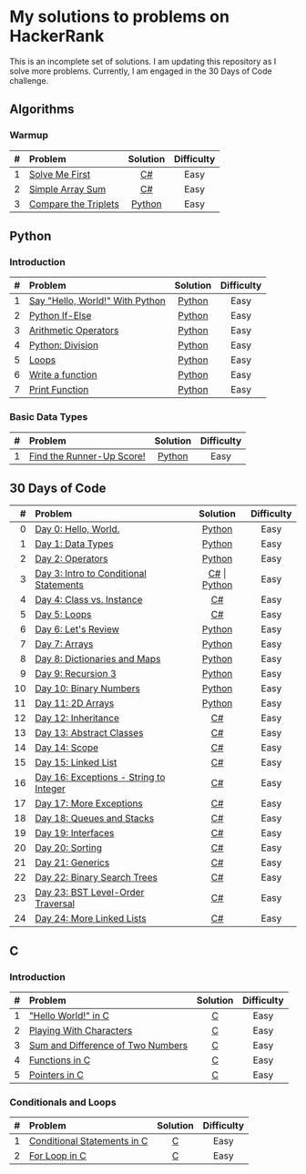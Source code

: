 # My solutions to problems on HackerRank

This is an incomplete set of solutions. I am updating this repository as I solve more problems. Currently, I am engaged in the 30 Days of Code challenge.

## Algorithms

### Warmup

| # | Problem | Solution | Difficulty |
|----:|:------------------------------------------------------------ |:---------------------------------:|:---------:|
| 1 | [Solve Me First](https://www.hackerrank.com/challenges/solve-me-first/problem) | [C#](./Algorithms/CSharp/Warmup/SolveMeFirst/Program.cs) | Easy |
| 2 | [Simple Array Sum](https://www.hackerrank.com/challenges/simple-array-sum/problem) | [C#](./Algorithms/CSharp/Warmup/SimpleArraySum/Program.cs) | Easy |
| 3 | [Compare the Triplets](https://www.hackerrank.com/challenges/compare-the-triplets/problem) | [Python](./Algorithms/Python/Warmup/CompareTheTriplets.py) | Easy |

## Python

### Introduction

| # | Problem | Solution | Difficulty |
|----:|:------------------------------------------------------------ |:---------------------------------:|:---------:|
| 1 | [Say "Hello, World!" With Python](https://www.hackerrank.com/challenges/py-hello-world/problem) | [Python](./Python/Introduction/SayHelloWorldWithPython.py) | Easy |
| 2 | [Python If-Else](https://www.hackerrank.com/challenges/py-if-else/problem) | [Python](./Python/Introduction/PythonIfElse.py) | Easy |
| 3 | [Arithmetic Operators](https://www.hackerrank.com/challenges/python-arithmetic-operators/problem) | [Python](./Python/Introduction/ArithmeticOperators.py) | Easy |
| 4 | [Python: Division](https://www.hackerrank.com/challenges/python-division/problem) | [Python](./Python/Introduction/PythonDivision.py) | Easy |
| 5 | [Loops](https://www.hackerrank.com/challenges/python-loops/problem) | [Python](./Python/Introduction/Loops.py) | Easy |
| 6 | [Write a function](https://www.hackerrank.com/challenges/write-a-function/problem) | [Python](./Python/Introduction/WriteAFunction.py) | Easy |
| 7 | [Print Function](https://www.hackerrank.com/challenges/python-print/problem) | [Python](./Python/Introduction/PrintFunction.py) | Easy |

### Basic Data Types

| # | Problem | Solution | Difficulty |
|----:|:------------------------------------------------------------ |:---------------------------------:|:---------:|
| 1 | [Find the Runner-Up Score!](https://www.hackerrank.com/challenges/find-second-maximum-number-in-a-list/problem) | [Python](./Python/BasicDataTypes/FindTheRunnerUpScore.py) | Easy |

## 30 Days of Code

| # | Problem | Solution | Difficulty |
|----:|:------------------------------------------------------------ |:---------------------------------:|:---------:|
| 0 | [Day 0: Hello, World.](https://www.hackerrank.com/challenges/30-hello-world/problem) | [Python](./30DaysOfCode/Python/Day0HelloWorld.py) | Easy |
| 1 | [Day 1: Data Types](https://www.hackerrank.com/challenges/30-data-types/problem) | [Python](./30DaysOfCode/Python/Day1DataTypes.py) | Easy |
| 2 | [Day 2: Operators](https://www.hackerrank.com/challenges/30-operators/problem) | [Python](./30DaysOfCode/Python/Day2Operators.py) | Easy |
| 3 | [Day 3: Intro to Conditional Statements](https://www.hackerrank.com/challenges/30-conditional-statements/problem) | [C#](./30DaysOfCode/CSharp/Day3IntroToConditionalStatements/Program.cs) \| [Python](./30DaysOfCode/Python/Day3IntroToConditionalStatements.py) | Easy |
| 4 | [Day 4: Class vs. Instance](https://www.hackerrank.com/challenges/30-class-vs-instance/problem) | [C#](./30DaysOfCode/CSharp/Day4ClassVsInstance/Program.cs) | Easy |
| 5 | [Day 5: Loops](https://www.hackerrank.com/challenges/30-loops/problem) | [C#](./30DaysOfCode/CSharp/Day5Loops/Program.cs) | Easy |
| 6 | [Day 6: Let's Review](https://www.hackerrank.com/challenges/30-review-loop/problem) | [Python](./30DaysOfCode/Python/Day6LetsReview.py) | Easy |
| 7 | [Day 7: Arrays](https://www.hackerrank.com/challenges/30-arrays/problem) | [Python](./30DaysOfCode/Python/Day7Arrays.py) | Easy |
| 8 | [Day 8: Dictionaries and Maps](https://www.hackerrank.com/challenges/30-dictionaries-and-maps/problem) | [Python](./30DaysOfCode/Python/Day8DictionariesAndMaps.py) | Easy |
| 9 | [Day 9: Recursion 3](https://www.hackerrank.com/challenges/30-recursion/problem) | [Python](./30DaysOfCode/Python/Day9Recursion3.py) | Easy |
| 10 | [Day 10: Binary Numbers](https://www.hackerrank.com/challenges/30-binary-numbers/problem) | [Python](./30DaysOfCode/Python/Day10BinaryNumbers.py) | Easy |
| 11 | [Day 11: 2D Arrays](https://www.hackerrank.com/challenges/30-2d-arrays/problem) | [Python](./30DaysOfCode/Python/Day112DArrays.py) | Easy |
| 12 | [Day 12: Inheritance](https://www.hackerrank.com/challenges/30-inheritance/problem) | [C#](./30DaysOfCode/CSharp/Day12Inheritance/Program.cs) | Easy |
| 13 | [Day 13: Abstract Classes](https://www.hackerrank.com/challenges/30-abstract-classes/problem) | [C#](./30DaysOfCode/CSharp/Day13AbstractClasses/Program.cs) | Easy |
| 14 | [Day 14: Scope](https://www.hackerrank.com/challenges/30-scope/problem) | [C#](./30DaysOfCode/CSharp/Day14Scope/Program.cs) | Easy |
| 15 | [Day 15: Linked List](https://www.hackerrank.com/challenges/30-linked-list/problem) | [C#](./30DaysOfCode/CSharp/Day15LinkedList/Program.cs) | Easy |
| 16 | [Day 16: Exceptions - String to Integer](https://www.hackerrank.com/challenges/30-exceptions-string-to-integer/problem) | [C#](./30DaysOfCode/CSharp/Day16ExceptionsStringToInteger/Program.cs) | Easy |
| 17 | [Day 17: More Exceptions](https://www.hackerrank.com/challenges/30-more-exceptions/problem) | [C#](./30DaysOfCode/CSharp/Day17MoreExceptions/Program.cs) | Easy |
| 18 | [Day 18: Queues and Stacks](https://www.hackerrank.com/challenges/30-queues-stacks/problem) | [C#](./30DaysOfCode/CSharp/Day18QueuesAndStacks/Program.cs) | Easy |
| 19 | [Day 19: Interfaces](https://www.hackerrank.com/challenges/30-interfaces/problem) | [C#](./30DaysOfCode/CSharp/Day19Interfaces/Program.cs) | Easy |
| 20 | [Day 20: Sorting](https://www.hackerrank.com/challenges/30-sorting/problem) | [C#](./30DaysOfCode/CSharp/Day20Sorting/Program.cs) | Easy |
| 21 | [Day 21: Generics](https://www.hackerrank.com/challenges/30-generics/problem) | [C#](./30DaysOfCode/CSharp/Day21Generics/Program.cs) | Easy |
| 22 | [Day 22: Binary Search Trees](https://www.hackerrank.com/challenges/30-binary-search-trees/problem) | [C#](./30DaysOfCode/CSharp/Day22BinarySearchTrees/Program.cs) | Easy |
| 23 | [Day 23: BST Level-Order Traversal](https://www.hackerrank.com/challenges/30-binary-trees/problem) | [C#](./30DaysOfCode/CSharp/Day23BSTLevelOrderTraversal/Program.cs) | Easy |
| 24 | [Day 24: More Linked Lists](https://www.hackerrank.com/challenges/30-linked-list-deletion/problem) | [C#](./30DaysOfCode/CSharp/Day24MoreLinkedLists/Program.cs) | Easy |

## C

### Introduction

| # | Problem | Solution | Difficulty |
|----:|:------------------------------------------------------------ |:---------------------------------:|:---------:|
| 1 | ["Hello World!" in C](https://www.hackerrank.com/challenges/hello-world-c/problem) | [C](./C/Introduction/HelloWorldInC.c) | Easy |
| 2 | [Playing With Characters](https://www.hackerrank.com/challenges/playing-with-characters/problem) | [C](./C/Introduction/PlayingWithCharacters.c) | Easy |
| 3 | [Sum and Difference of Two Numbers](https://www.hackerrank.com/challenges/sum-numbers-c/problem) | [C](./C/Introduction/SumAndDifferenceOfTwoNumbers.c) | Easy |
| 4 | [Functions in C](https://www.hackerrank.com/challenges/functions-in-c/problem) | [C](./C/Introduction/FunctionsInC.c) | Easy |
| 5 | [Pointers in C](https://www.hackerrank.com/challenges/pointer-in-c/problem) | [C](./C/Introduction/PointersInC.c) | Easy |

### Conditionals and Loops

| # | Problem | Solution | Difficulty |
|----:|:------------------------------------------------------------ |:---------------------------------:|:---------:|
| 1 | [Conditional Statements in C](https://www.hackerrank.com/challenges/conditional-statements-in-c/problem) | [C](./C/ConditionalsAndLoops/ConditionalStatementsInC.c) | Easy |
| 2 | [For Loop in C](https://www.hackerrank.com/challenges/for-loop-in-c/problem) | [C](./C/ConditionalsAndLoops/ForLoopInC.c) | Easy |
